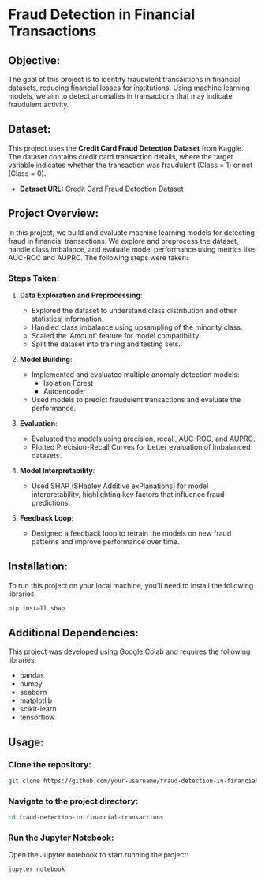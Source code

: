 # Fraud Detection in Financial Transactions

## Objective:
The goal of this project is to identify fraudulent transactions in financial datasets, reducing financial losses for institutions. Using machine learning models, we aim to detect anomalies in transactions that may indicate fraudulent activity.

## Dataset:
This project uses the **Credit Card Fraud Detection Dataset** from Kaggle. The dataset contains credit card transaction details, where the target variable indicates whether the transaction was fraudulent (Class = 1) or not (Class = 0).

- **Dataset URL:** [Credit Card Fraud Detection Dataset](https://www.kaggle.com/datasets/mlg-ulb/creditcardfraud)

## Project Overview:
In this project, we build and evaluate machine learning models for detecting fraud in financial transactions. We explore and preprocess the dataset, handle class imbalance, and evaluate model performance using metrics like AUC-ROC and AUPRC. The following steps were taken:

### Steps Taken:
1. **Data Exploration and Preprocessing**:
   - Explored the dataset to understand class distribution and other statistical information.
   - Handled class imbalance using upsampling of the minority class.
   - Scaled the 'Amount' feature for model compatibility.
   - Split the dataset into training and testing sets.
   
2. **Model Building**:
   - Implemented and evaluated multiple anomaly detection models:
     - Isolation Forest
     - Autoencoder
   - Used models to predict fraudulent transactions and evaluate the performance.

3. **Evaluation**:
   - Evaluated the models using precision, recall, AUC-ROC, and AUPRC.
   - Plotted Precision-Recall Curves for better evaluation of imbalanced datasets.
   
4. **Model Interpretability**:
   - Used SHAP (SHapley Additive exPlanations) for model interpretability, highlighting key factors that influence fraud predictions.

5. **Feedback Loop**:
   - Designed a feedback loop to retrain the models on new fraud patterns and improve performance over time.

## Installation:

To run this project on your local machine, you'll need to install the following libraries:

```bash
pip install shap
```
## Additional Dependencies:
This project was developed using Google Colab and requires the following libraries:
  - pandas
  - numpy
  - seaborn
  - matplotlib
  - scikit-learn
  - tensorflow

## Usage:

### Clone the repository:

```bash
git clone https://github.com/your-username/fraud-detection-in-financial-transactions.git
```


### Navigate to the project directory:

```bash
cd fraud-detection-in-financial-transactions
```

### Run the Jupyter Notebook:

Open the Jupyter notebook to start running the project:

```bash
jupyter notebook
```
